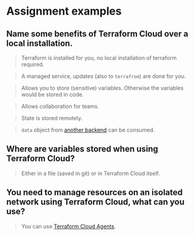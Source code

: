 # Assignment examples

## Name some benefits of Terraform Cloud over a local installation.

> Terraform is installed for you, no local installation of terraform required.

> A managed service, updates (also to `terrafrom`) are done for you.

> Allows you to store (sensitive) variables. Otherwise the variables would be stored in code.

> Allows collaboration for teams.

> State is stored remotely.

> `data` object from [another backend](https://www.terraform.io/docs/language/state/remote-state-data.html#example-usage-remote-backend-) can be consumed.

## Where are variables stored when using Terraform Cloud?

> Either in a file (saved in git) or in Terraform Cloud itself.

## You need to manage resources on an isolated network using Terraform Cloud, what can you use?

> You can use [Terraform Cloud Agents](https://www.terraform.io/docs/cloud/agents/index.html).
